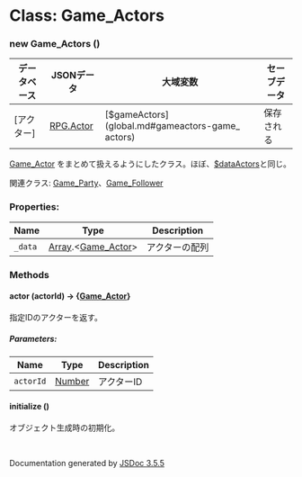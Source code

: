 # Class: Game_Actors

### new Game_Actors ()

| データベース| JSONデータ | 大域変数 | セーブデータ |
| --- | --- | --- | --- |
| [アクター] | [RPG.Actor](RPG.Actor.md) | [$gameActors](global.md#gameactors-game_ actors) | 保存される |

[Game_Actor](Game_Actor.md) をまとめて扱えるようにしたクラス。ほぼ、[$dataActors](global.md#dataactors-arrayrpgactor)と同じ。

関連クラス: [Game_Party](Game_Party.md)、[Game_Follower](Game_Follower.md)

### Properties:

| Name | Type | Description |
| --- | --- | --- |
| `_data` | [Array](Array.md).&lt;[Game_Actor](Game_Actor.md)&gt; | アクターの配列 |


### Methods

#### actor (actorId) → {[Game_Actor](Game_Actor.md)}
指定IDのアクターを返す。

##### Parameters:

| Name | Type | Description |
| --- | --- | --- |
| `actorId` | [Number](Number.md) | アクターID |


#### initialize ()オブジェクト生成時の初期化。
 <br>

  Documentation generated by [JSDoc 3.5.5](https://github.com/jsdoc3/jsdoc)
